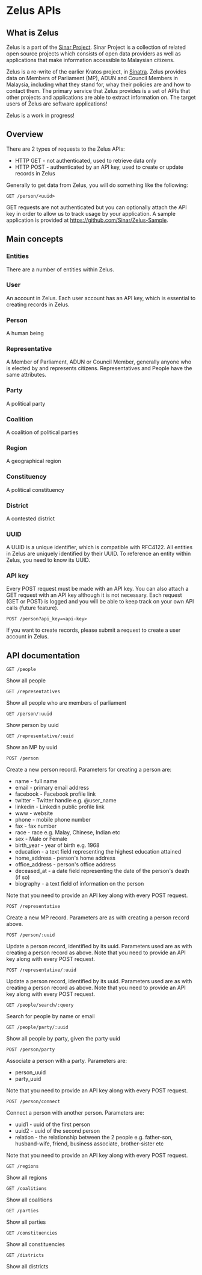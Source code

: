 # Zelus APIs

## What is Zelus 

Zelus is a part of the [Sinar Project](http://sinarproject.org). Sinar Project is a collection of related open source projects which consists of open data providers as well as applications that make information accessible to Malaysian citizens.

Zelus is a re-write of the earlier Kratos project, in [Sinatra](http://www.sinatrarb.com). Zelus provides data on Members of Parliament (MP), ADUN and Council Members in Malaysia, including what they stand for, whay their policies are and how to contact them. The primary service that Zelus provides is a set of APIs that other projects and applications are able to extract information on. The target users of Zelus are software applications!

Zelus is a work in progress! 


## Overview

There are 2 types of requests to the Zelus APIs:

* HTTP GET - not authenticated, used to retrieve data only
* HTTP POST - authenticated by an API key, used to create or update records in Zelus

Generally to get data from Zelus, you will do something like the following:

    GET /person/<uuid>

GET requests are not authenticated but you can optionally attach the API key in order to allow us to track usage by your application. A sample application is provided at https://github.com/Sinar/Zelus-Sample.

## Main concepts

### Entities

There are a number of entities within Zelus.

### User

An account in Zelus. Each user account has an API key, which is essential to creating records in Zelus.

### Person

A human being

### Representative

A Member of Parliament, ADUN or Council Member, generally anyone who is elected by and represents citizens. Representatives and People have the same attributes.

### Party

A political party

### Coalition

A coalition of political parties

### Region

A geographical region

### Constituency

A political constituency

### District

A contested district

### UUID

A UUID is a unique identifier, which is compatible with RFC4122. All entities in Zelus are uniquely identified by their UUID. To reference an entity within Zelus, you need to know its UUID.

### API key

Every POST request must be made with an API key. You can also attach a GET request with an API key although it is not necessary. Each request (GET or POST) is logged and you will be able to keep track on your own API calls (future feature).

    POST /person?api_key=<api-key>

If you want to create records, please submit a request to create a user account in Zelus.

## API documentation

    GET /people
  
Show all people

    GET /representatives
  
Show all people who are members of parliament

    GET /person/:uuid
  
Show person by uuid

    GET /representative/:uuid
  
Show an MP by uuid

    POST /person
  
Create a new person record. Parameters for creating a person are:

* name - full name
* email - primary email address
* facebook - Facebook profile link
* twitter - Twitter handle e.g. @user_name
* linkedin - Linkedin public profile link
* www - website
* phone - mobile phone number
* fax - fax number
* race - race e.g. Malay, Chinese, Indian etc
* sex - Male or Female
* birth_year - year of birth e.g. 1968
* education - a text field representing the highest education attained
* home_address - person's home address
* office_address - person's office address
* deceased_at - a date field representing the date of the person's death (if so)
* biography - a text field of information on the person

Note that you need to provide an API key along with every POST request.

    POST /representative
  
Create a new MP record. Parameters are as with creating a person record above.

    POST /person/:uuid
  
Update a person record, identified by its uuid. Parameters used are as with creating a person record as above. Note that you need to provide an API key along with every POST request.

    POST /representative/:uuid
    
Update a person record, identified by its uuid. Parameters used are as with creating a person record as above. Note that you need to provide an API key along with every POST request.

    GET /people/search/:query
    
Search for people by name or email

    GET /people/party/:uuid
    
Show all people by party, given the party uuid

    POST /person/party
    
Associate a person with a party. Parameters are:

* person_uuid
* party_uuid

Note that you need to provide an API key along with every POST request.

    POST /person/connect
    
Connect a person with another person. Parameters are:

* uuid1 - uuid of the first person
* uuid2 - uuid of the second person
* relation - the relationship between the 2 people e.g. father-son, husband-wife, friend, business associate, brother-sister etc

Note that you need to provide an API key along with every POST request.

    GET /regions
    
Show all regions

    GET /coalitions
    
Show all coalitions

    GET /parties

Show all parties

    GET /constituencies

Show all constituencies

    GET /districts

Show all districts